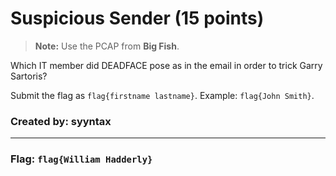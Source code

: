 <h1>Suspicious Sender (15 points)</h1>
<blockquote><strong>Note:</strong> Use the PCAP from <b>Big Fish</b>.</blockquote>
<p> Which IT member did DEADFACE pose as in the email in order to trick Garry Sartoris?</p>
<p>Submit the flag as <code>flag{firstname lastname}</code>. Example: <code>flag{John Smith}</code>.</p>
<h3> Created by: <b>syyntax</b></h3>
<hr>

<h3>Flag: <code>flag{William Hadderly}</code></h3>
